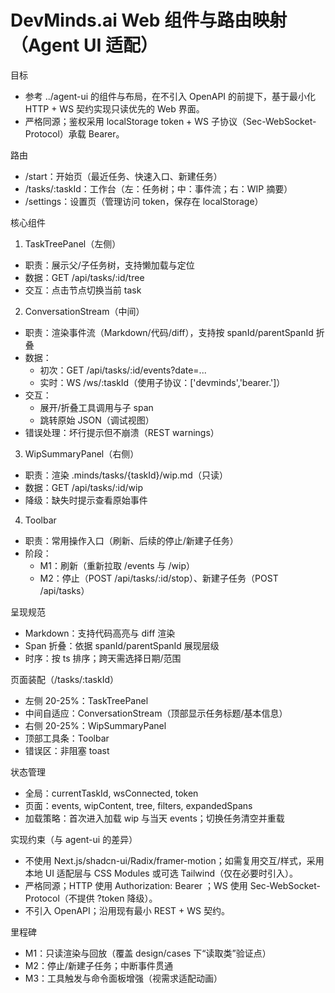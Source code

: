 # DevMinds.ai Web 组件与路由映射（Agent UI 适配）

目标
- 参考 ../agent-ui 的组件与布局，在不引入 OpenAPI 的前提下，基于最小化 HTTP + WS 契约实现只读优先的 Web 界面。
- 严格同源；鉴权采用 localStorage token + WS 子协议（Sec-WebSocket-Protocol）承载 Bearer。

路由
- /start：开始页（最近任务、快速入口、新建任务）
- /tasks/:taskId：工作台（左：任务树；中：事件流；右：WIP 摘要）
- /settings：设置页（管理访问 token，保存在 localStorage）

核心组件

1) TaskTreePanel（左侧）
- 职责：展示父/子任务树，支持懒加载与定位
- 数据：GET /api/tasks/:id/tree
- 交互：点击节点切换当前 task

2) ConversationStream（中间）
- 职责：渲染事件流（Markdown/代码/diff），支持按 spanId/parentSpanId 折叠
- 数据：
  - 初次：GET /api/tasks/:id/events?date=...
  - 实时：WS /ws/:taskId（使用子协议：['devminds','bearer.<token>']）
- 交互：
  - 展开/折叠工具调用与子 span
  - 跳转原始 JSON（调试视图）
- 错误处理：坏行提示但不崩溃（REST warnings）

3) WipSummaryPanel（右侧）
- 职责：渲染 .minds/tasks/{taskId}/wip.md（只读）
- 数据：GET /api/tasks/:id/wip
- 降级：缺失时提示查看原始事件

4) Toolbar
- 职责：常用操作入口（刷新、后续的停止/新建子任务）
- 阶段：
  - M1：刷新（重新拉取 /events 与 /wip）
  - M2：停止（POST /api/tasks/:id/stop）、新建子任务（POST /api/tasks）

呈现规范
- Markdown：支持代码高亮与 diff 渲染
- Span 折叠：依据 spanId/parentSpanId 展现层级
- 时序：按 ts 排序；跨天需选择日期/范围

页面装配（/tasks/:taskId）
- 左侧 20-25%：TaskTreePanel
- 中间自适应：ConversationStream（顶部显示任务标题/基本信息）
- 右侧 20-25%：WipSummaryPanel
- 顶部工具条：Toolbar
- 错误区：非阻塞 toast

状态管理
- 全局：currentTaskId, wsConnected, token
- 页面：events, wipContent, tree, filters, expandedSpans
- 加载策略：首次进入加载 wip 与当天 events；切换任务清空并重载

实现约束（与 agent-ui 的差异）
- 不使用 Next.js/shadcn-ui/Radix/framer-motion；如需复用交互/样式，采用本地 UI 适配层与 CSS Modules 或可选 Tailwind（仅在必要时引入）。
- 严格同源；HTTP 使用 Authorization: Bearer <token>；WS 使用 Sec-WebSocket-Protocol（不提供 ?token 降级）。
- 不引入 OpenAPI；沿用现有最小 REST + WS 契约。

里程碑
- M1：只读渲染与回放（覆盖 design/cases 下“读取类”验证点）
- M2：停止/新建子任务；中断事件贯通
- M3：工具触发与命令面板增强（视需求适配动画）
